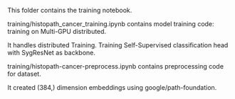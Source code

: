 This folder contains the training notebook.

training/histopath_cancer_training.ipynb contains model training code: training on Multi-GPU distributed.

It handles distributed Training. Training Self-Supervised classification head with SygResNet as backbone.

training/histopath-cancer-preprocess.ipynb contains preprocessing code for dataset.

It created (384,) dimension embeddings using google/path-foundation.